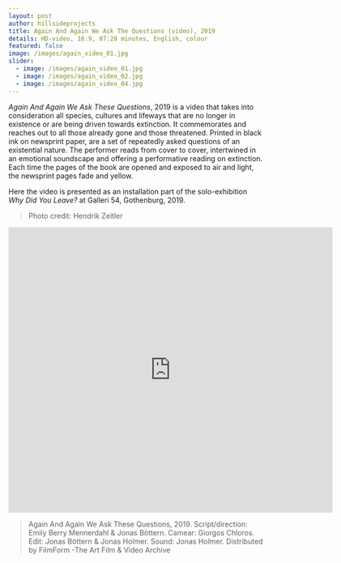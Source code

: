 ```yaml
---
layout: post
author: hillsideprojects
title: Again And Again We Ask The Questions (video), 2019
details: HD-video, 16:9, 07:28 minutes, English, colour
featured: false
image: /images/again_video_01.jpg
slider:
  - image: /images/again_video_01.jpg
  - image: /images/again_video_02.jpg
  - image: /images/again_video_04.jpg
---
```

*Again And Again We Ask These Questions*, 2019 is a video that takes into consideration all species, cultures and lifeways that are no longer in existence or are being driven towards extinction. It commemorates and reaches out to all those already gone and those threatened. Printed in black ink on newsprint paper, are a set of repeatedly asked questions of an existential nature. The performer reads from cover to cover, intertwined in an emotional soundscape and offering a performative reading on extinction. Each time the pages of the book are opened and exposed to air and light, the newsprint pages fade and yellow. 

Here the video is presented as an installation part of the solo-exhibition *Why Did You Leave?* at Galleri 54, Gothenburg, 2019.

> Photo credit: Hendrik Zeitler

<iframe src="https://player.vimeo.com/video/321481779" width="640" height="564" frameborder="0" allow="autoplay; fullscreen" allowfullscreen></iframe>

> Again And Again We Ask These Questions, 2019. Script/direction: Emily Berry Mennerdahl & Jonas Böttern. Camear: Giorgos Chloros. Edit: Jonas Böttern & Jonas Holmer. Sound: Jonas Holmer. Distributed by FilmForm -The Art Film & Video Archive